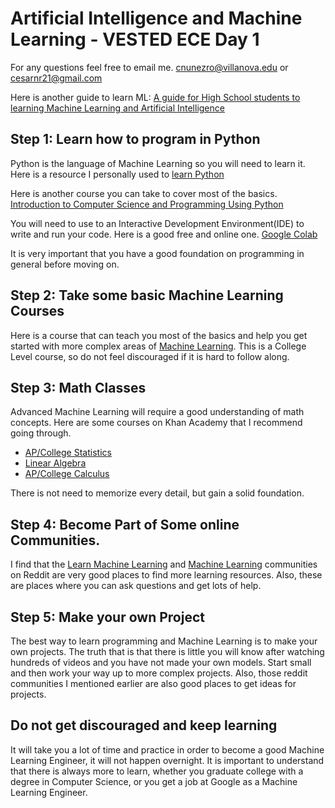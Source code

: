 
# Artificial Intelligence and Machine Learning - VESTED ECE Day 1

For any questions feel free to email me. [cnunezro@villanova.edu](cnunezro@villanova.edu) or [cesarnr21@gmail.com](cesarnr21@gmail.com)

Here is another guide to learn ML: [A guide for High School students to learning Machine Learning and Artificial Intelligence](https://github.com/kjaisingh/high-school-guide-to-machine-learning)

## Step 1: Learn how to program in Python
Python is the language of Machine Learning so you will need to learn it. Here is a resource I personally used to [learn Python](https://www.programiz.com/python-programming) 

Here is another course you can take to cover most of the basics. [Introduction to Computer Science and Programming Using Python](https://learning.edx.org/course/course-v1:MITx+6.00.1x+2T2017_2/home)

You will need to use to an Interactive Development Environment(IDE) to write and run your code. Here is a good free and online one. [Google Colab](https://colab.research.google.com/)

It is very important that you have a good foundation on programming in general before moving on.

## Step 2: Take some basic Machine Learning Courses
Here is a course that can teach you most of the basics and help you get started with more complex areas of [Machine Learning](https://www.coursera.org/learn/machine-learning). This is a College Level course, so do not feel discouraged if it is hard to follow along.

## Step 3: Math Classes
Advanced Machine Learning will require a good understanding of math concepts. Here are some courses on Khan Academy that I recommend going through.

- [AP/College Statistics](https://www.khanacademy.org/math/ap-statistics)
- [Linear Algebra](https://www.khanacademy.org/math/linear-algebra)
- [AP/College Calculus](https://www.khanacademy.org/math/ap-calculus-ab)

There is not need to memorize every detail, but gain a solid foundation.

## Step 4: Become Part of Some online Communities.
I find that the [Learn Machine Learning](https://www.reddit.com/r/learnmachinelearning/) and [Machine Learning](https://www.reddit.com/r/MachineLearning/) communities on Reddit are very good places to find more learning resources. Also, these are places where you can ask questions and get lots of help.

## Step 5: Make your own Project
The best way to learn programming and Machine Learning is to make your own projects. The truth that is that there is little you will know after watching hundreds of videos and you have not made your own models. Start small and then work your way up to more complex projects. Also, those reddit communities I mentioned earlier are also good places to get ideas for projects.

## Do not get discouraged and keep learning
It will take you a lot of time and practice in order to become a good Machine Learning Engineer, it will not happen overnight. It is important to understand that there is always more to learn, whether you graduate college with a degree in Computer Science, or you get a job at Google as a Machine Learning Engineer.

